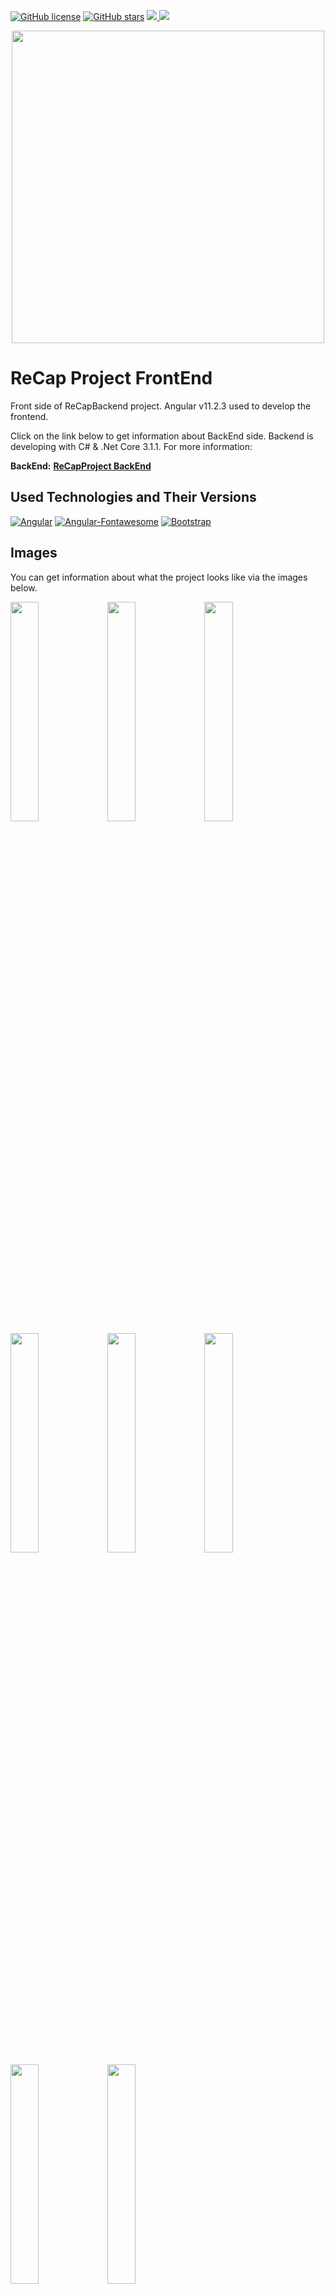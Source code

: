 [![GitHub license](https://img.shields.io/github/license/talhakoylu/ReCapFrontEnd?style=for-the-badge)](https://github.com/talhakoylu/ReCapFrontEnd/blob/master/LICENSE)
[![GitHub stars](https://img.shields.io/github/stars/talhakoylu/ReCapFrontEnd?style=for-the-badge)](https://github.com/talhakoylu/ReCapFrontEnd/stargazers)
<a href="https://www.linkedin.com/in/talhakoylu/">
    <img src="https://img.shields.io/badge/linkedin-%230077B5.svg?&style=for-the-badge&logo=linkedin&logoColor=white" />
</a>
<a href="https://www.twitter.com/talhakoylu/">
    <img src="https://img.shields.io/badge/Twitter-1DA1F2?style=for-the-badge&logo=twitter&logoColor=white" />
</a>

<p align="center"><img src="https://i.imgur.com/S7YH4eA.png" width = 500px ></p>

# ReCap Project FrontEnd
Front side of ReCapBackend project. Angular v11.2.3 used to develop the frontend.

Click on the link below to get information about BackEnd side. Backend is developing with C# & .Net Core 3.1.1. For more information:

<b>BackEnd:</b> <a href="https://github.com/talhakoylu/ReCapProject"><b>ReCapProject BackEnd</b></a>

## Used Technologies and Their Versions
[![Angular](https://img.shields.io/badge/Angular-v11.2.3-red?style=for-the-badge&logo=angular)](https://angular.io)
[![Angular-Fontawesome](https://img.shields.io/badge/Angular%20Fontawesome-0.8.2-red?style=for-the-badge&logo=angular)](https://github.com/FortAwesome/angular-fontawesome)
[![Bootstrap](https://img.shields.io/badge/Bootstrap-v5.0.0--beta2-blueviolet?style=for-the-badge&logo=bootstrap)](https://getbootstrap.com)

## Images
You can get information about what the project looks like via the images below.

<img src="https://i.imgur.com/SIRtYgJ.png" width="30%"></img> <img src="https://i.imgur.com/ARmGeDl.png" width="30%"></img> <img src="https://i.imgur.com/ftdjdBT.png" width="30%"></img> <img src="https://i.imgur.com/4todd8Z.png" width="30%"></img> <img src="https://i.imgur.com/1oG6Cmf.png" width="30%"></img> <img src="https://i.imgur.com/hGd0Brm.png" width="30%"></img> <img src="https://i.imgur.com/06RyQr6.png" width="30%"></img> <img src="https://i.imgur.com/CdirkPE.png" width="30%"></img> 

## Folder Structure

### General Folder Structure
You can get information about general folder structure of this project.
<details>
  <summary>General Folder Structure</summary>

          src
           |-- app
           |   |-- app-routing.module.ts
           |   |-- app.component.css
           |   |-- app.component.html
           |   |-- app.component.spec.ts
           |   |-- app.component.ts
           |   |-- app.module.ts
           |   |-- components
           |   |   |-- _layout
           |   |   |   |-- app-header
           |   |   |   |-- app-layout
           |   |   |-- brand-add
           |   |   |-- brand-update
           |   |   |-- brand
           |   |   |-- car-add
           |   |   |-- car-detail
           |   |   |-- car-filter
           |   |   |-- car-update
           |   |   |-- car
           |   |   |-- color-add
           |   |   |-- color-update
           |   |   |-- color
           |   |   |-- customer
           |   |   |-- payment
           |   |   |-- rent-car
           |   |   |-- rental
           |   |-- models
           |   |-- pages
           |   |   |-- add-page
           |   |   |-- car-detail-page
           |   |   |-- customers
           |   |   |-- error404
           |   |   |-- home
           |   |   |-- payment-page
           |   |   |-- rentals
           |   |-- pipes
           |   |-- services
           |-- assets
           |   |-- .gitkeep
           |-- environments
           |   |-- environment.prod.ts
           |   |-- environment.ts
</details>

### Components
Service and components are binding in files from these folders. In addition, the HTML views of the components are located in these folders.
<details>
  <summary>Components Folder Structure</summary>
   
     app
     |   |-- components
     |   |   |-- _layout
     |   |   |   |-- app-header
     |   |   |   |   |-- app-header.component.css
     |   |   |   |   |-- app-header.component.html
     |   |   |   |   |-- app-header.component.spec.ts
     |   |   |   |   |-- app-header.component.ts
     |   |   |   |-- app-layout
     |   |   |   |   |-- app-layout.component.css
     |   |   |   |   |-- app-layout.component.html
     |   |   |   |   |-- app-layout.component.spec.ts
     |   |   |   |   |-- app-layout.component.ts
     |   |   |-- brand-add
     |   |   |   |-- brand-add.component.css
     |   |   |   |-- brand-add.component.html
     |   |   |   |-- brand-add.component.ts
     |   |   |-- brand-update
     |   |   |   |-- brand-update.component.css
     |   |   |   |-- brand-update.component.html
     |   |   |   |-- brand-update.component.ts
     |   |   |-- brand
     |   |   |   |-- brand.component.css
     |   |   |   |-- brand.component.html
     |   |   |   |-- brand.component.spec.ts
     |   |   |   |-- brand.component.ts
     |   |   |-- car-add
     |   |   |   |-- car-add.component.css
     |   |   |   |-- car-add.component.html
     |   |   |   |-- car-add.component.ts
     |   |   |-- car-detail
     |   |   |   |-- car-detail.component.css
     |   |   |   |-- car-detail.component.html
     |   |   |   |-- car-detail.component.spec.ts
     |   |   |   |-- car-detail.component.ts
     |   |   |-- car-filter
     |   |   |   |-- car-filter.component.css
     |   |   |   |-- car-filter.component.html
     |   |   |   |-- car-filter.component.ts
     |   |   |-- car-update
     |   |   |   |-- car-update.component.css
     |   |   |   |-- car-update.component.html
     |   |   |   |-- car-update.component.ts
     |   |   |-- car
     |   |   |   |-- car.component.css
     |   |   |   |-- car.component.html
     |   |   |   |-- car.component.spec.ts
     |   |   |   |-- car.component.ts
     |   |   |-- color-add
     |   |   |   |-- color-add.component.css
     |   |   |   |-- color-add.component.html
     |   |   |   |-- color-add.component.ts
     |   |   |-- color-update
     |   |   |   |-- color-update.component.css
     |   |   |   |-- color-update.component.html
     |   |   |   |-- color-update.component.ts
     |   |   |-- color
     |   |   |   |-- color.component.css
     |   |   |   |-- color.component.html
     |   |   |   |-- color.component.spec.ts
     |   |   |   |-- color.component.ts
     |   |   |-- customer
     |   |   |   |-- customer.component.css
     |   |   |   |-- customer.component.html
     |   |   |   |-- customer.component.spec.ts
     |   |   |   |-- customer.component.ts
     |   |   |-- payment
     |   |   |   |-- payment.component.css
     |   |   |   |-- payment.component.html
     |   |   |   |-- payment.component.ts
     |   |   |-- rent-car
     |   |   |   |-- rent-car.component.css
     |   |   |   |-- rent-car.component.html
     |   |   |   |-- rent-car.component.ts
     |   |   |-- rental
     |   |   |   |-- rental.component.css
     |   |   |   |-- rental.component.html
     |   |   |   |-- rental.component.spec.ts
     |   |   |   |-- rental.component.ts

</details>

## Updates
#### 25.03.2021

<details>
  <summary>Details and Images</summary>
  
  - [x] Login and register services added.
  - [x] Register, Login, Token Models added.
  - [x] Html views of login and register components were included in the project.

  <img src="https://i.imgur.com/KsayNlY.png" width="30%"> <img src="https://i.imgur.com/Jl9JWRV.png" width="30%">
</details>

#### 27.03.2021

<details>
  <summary>Details and Images</summary>
  
  - [x] Login, Register and Account buttons added on the navbar.
  - [x] Logged in, not login, logout situations handled. Buttons change according to the situation.
  - [x] Not login, already logged in, role guards were added into the project and included in routes.
  - [x] Administration buttons were hided from normal users and visitors. If the user has admin or author role, then the user will be able to see those buttons.

  <img src="https://i.imgur.com/5eJ2xnH.png" width="30%"> <img src="https://i.imgur.com/CAezxAu.png" width="30%"> <img src="https://i.imgur.com/nQ8CxZn.png" width="30%">
</details>

## Distribution
This project licenced and distributed under MIT Licence. Please read the <a href="https://github.com/talhakoylu/ReCapFrontEnd/blob/master/LICENSE">LICENCE</a> file for more information.

## Author
Ahmet Talha KÖYLÜ - <a href="https://github.com/talhakoylu/">Github</a> - <a href="https://linkedin.com/in/talhakoylu">LinkedIn</a>
